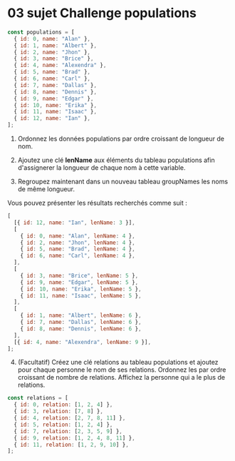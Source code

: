 # 03 sujet Challenge populations

```js
const populations = [
  { id: 0, name: "Alan" },
  { id: 1, name: "Albert" },
  { id: 2, name: "Jhon" },
  { id: 3, name: "Brice" },
  { id: 4, name: "Alexendra" },
  { id: 5, name: "Brad" },
  { id: 6, name: "Carl" },
  { id: 7, name: "Dallas" },
  { id: 8, name: "Dennis" },
  { id: 9, name: "Edgar" },
  { id: 10, name: "Erika" },
  { id: 11, name: "Isaac" },
  { id: 12, name: "Ian" },
];
```

1. Ordonnez les données populations par ordre croissant de longueur de nom.

2. Ajoutez une clé **lenName** aux éléments du tableau populations afin d'assignerer la longueur de chaque nom à cette variable.

3. Regroupez maintenant dans un nouveau tableau groupNames les noms de même longueur.

Vous pouvez présenter les résultats recherchés comme suit :

```js
[
  [{ id: 12, name: "Ian", lenName: 3 }],
  [
    { id: 0, name: "Alan", lenName: 4 },
    { id: 2, name: "Jhon", lenName: 4 },
    { id: 5, name: "Brad", lenName: 4 },
    { id: 6, name: "Carl", lenName: 4 },
  ],
  [
    { id: 3, name: "Brice", lenName: 5 },
    { id: 9, name: "Edgar", lenName: 5 },
    { id: 10, name: "Erika", lenName: 5 },
    { id: 11, name: "Isaac", lenName: 5 },
  ],
  [
    { id: 1, name: "Albert", lenName: 6 },
    { id: 7, name: "Dallas", lenName: 6 },
    { id: 8, name: "Dennis", lenName: 6 },
  ],
  [{ id: 4, name: "Alexendra", lenName: 9 }],
];
```

4. (Facultatif) Créez une clé relations au tableau populations et ajoutez pour chaque personne le nom de ses relations. Ordonnez les par ordre croissant de nombre de relations. Affichez la personne qui a le plus de relations.

```js
const relations = [
  { id: 0, relation: [1, 2, 4] },
  { id: 3, relation: [7, 8] },
  { id: 4, relation: [2, 7, 8, 11] },
  { id: 5, relation: [1, 2, 4] },
  { id: 7, relation: [2, 3, 5, 9] },
  { id: 9, relation: [1, 2, 4, 8, 11] },
  { id: 11, relation: [1, 2, 9, 10] },
];
```

